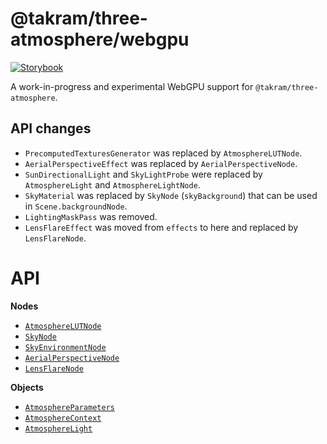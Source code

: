 # @takram/three-atmosphere/webgpu

[![Storybook](https://img.shields.io/badge/-Storybook-FF4785?style=flat-square&logo=storybook&logoColor=white)](https://takram-design-engineering.github.io/three-geospatial-webgpu/)

A work-in-progress and experimental WebGPU support for `@takram/three-atmosphere`.

## API changes

- `PrecomputedTexturesGenerator` was replaced by `AtmosphereLUTNode`.
- `AerialPerspectiveEffect` was replaced by `AerialPerspectiveNode`.
- `SunDirectionalLight` and `SkyLightProbe` were replaced by `AtmosphereLight` and `AtmosphereLightNode`.
- `SkyMaterial` was replaced by `SkyNode` (`skyBackground`) that can be used in `Scene.backgroundNode`.
- `LightingMaskPass` was removed.
- `LensFlareEffect` was moved from `effects` to here and replaced by `LensFlareNode`.

# API

**Nodes**

- [`AtmosphereLUTNode`](#atmospherelutnode)
- [`SkyNode`](#skynode)
- [`SkyEnvironmentNode`](#skyenvironmentnode)
- [`AerialPerspectiveNode`](#aerialperspectivenode)
- [`LensFlareNode`](#lensflarenode)

**Objects**

- [`AtmosphereParameters`](#atmosphereparameters)
- [`AtmosphereContext`](#atmospherecontext)
- [`AtmosphereLight`](#atmospherelight)
